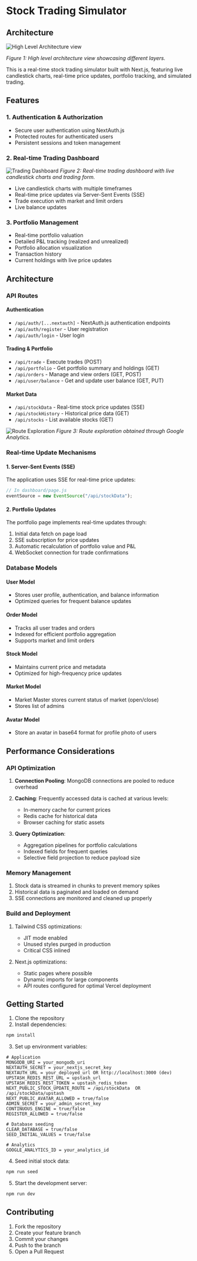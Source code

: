 # Stock Trading Simulator

## Architecture

![High Level Architecture view](./readme_files/High%20Level%20Architecture.png)

_Figure 1: High level architecture view showcasing different layers._

This is a real-time stock trading simulator built with Next.js, featuring live candlestick charts, real-time price updates, portfolio tracking, and simulated trading.

## Features

### 1. Authentication & Authorization

- Secure user authentication using NextAuth.js
- Protected routes for authenticated users
- Persistent sessions and token management

### 2. Real-time Trading Dashboard

![Trading Dashboard](./readme_files/Dashboard%20view.png)
_Figure 2: Real-time trading dashboard with live candlestick charts and trading form._

- Live candlestick charts with multiple timeframes
- Real-time price updates via Server-Sent Events (SSE)
- Trade execution with market and limit orders
- Live balance updates

### 3. Portfolio Management

- Real-time portfolio valuation
- Detailed P&L tracking (realized and unrealized)
- Portfolio allocation visualization
- Transaction history
- Current holdings with live price updates

## Architecture

### API Routes

#### Authentication

- `/api/auth/[...nextauth]` - NextAuth.js authentication endpoints
- `/api/auth/register` - User registration
- `/api/auth/login` - User login

#### Trading & Portfolio

- `/api/trade` - Execute trades (POST)
- `/api/portfolio` - Get portfolio summary and holdings (GET)
- `/api/orders` - Manage and view orders (GET, POST)
- `/api/user/balance` - Get and update user balance (GET, PUT)

#### Market Data

- `/api/stockData` - Real-time stock price updates (SSE)
- `/api/stockHistory` - Historical price data (GET)
- `/api/stocks` - List available stocks (GET)

![Route Exploration](./readme_files/Route%20Exploration.png)
_Figure 3: Route exploration obtained through Google Analytics._

### Real-time Update Mechanisms

#### 1. Server-Sent Events (SSE)

The application uses SSE for real-time price updates:

```javascript
// In dashboard/page.js
eventSource = new EventSource("/api/stockData");
```

#### 2. Portfolio Updates

The portfolio page implements real-time updates through:

1. Initial data fetch on page load
2. SSE subscription for price updates
3. Automatic recalculation of portfolio value and P&L
4. WebSocket connection for trade confirmations

### Database Models

#### User Model

- Stores user profile, authentication, and balance information
- Optimized queries for frequent balance updates

#### Order Model

- Tracks all user trades and orders
- Indexed for efficient portfolio aggregation
- Supports market and limit orders

#### Stock Model

- Maintains current price and metadata
- Optimized for high-frequency price updates

#### Market Model

- Market Master stores current status of market (open/close)
- Stores list of admins

#### Avatar Model

- Store an avatar in base64 format for profile photo of users

## Performance Considerations

### API Optimization

1. **Connection Pooling**: MongoDB connections are pooled to reduce overhead
2. **Caching**: Frequently accessed data is cached at various levels:

   - In-memory cache for current prices
   - Redis cache for historical data
   - Browser caching for static assets

3. **Query Optimization**:
   - Aggregation pipelines for portfolio calculations
   - Indexed fields for frequent queries
   - Selective field projection to reduce payload size

### Memory Management

1. Stock data is streamed in chunks to prevent memory spikes
2. Historical data is paginated and loaded on demand
3. SSE connections are monitored and cleaned up properly

### Build and Deployment

1. Tailwind CSS optimizations:

   - JIT mode enabled
   - Unused styles purged in production
   - Critical CSS inlined

2. Next.js optimizations:
   - Static pages where possible
   - Dynamic imports for large components
   - API routes configured for optimal Vercel deployment

## Getting Started

1. Clone the repository
2. Install dependencies:

```bash
npm install
```

3. Set up environment variables:

```env
# Application
MONGODB_URI = your_mongodb_uri
NEXTAUTH_SECRET = your_nextjs_secret_key
NEXTAUTH_URL = your_deployed_url OR http://localhost:3000 (dev)
UPSTASH_REDIS_REST_URL = upstash_url
UPSTASH_REDIS_REST_TOKEN = upstash_redis_token
NEXT_PUBLIC_STOCK_UPDATE_ROUTE = /api/stockData  OR /api/stockData/upstash
NEXT_PUBLIC_AVATAR_ALLOWED = true/false
ADMIN_SECRET = your_admin_secret_key
CONTINUOUS_ENGINE = true/false
REGISTER_ALLOWED = true/false

# Database seeding
CLEAR_DATABASE = true/false
SEED_INITIAL_VALUES = true/false

# Analytics
GOOGLE_ANALYTICS_ID = your_analytics_id

```

4. Seed initial stock data:

```bash
npm run seed
```

5. Start the development server:

```bash
npm run dev
```

## Contributing

1. Fork the repository
2. Create your feature branch
3. Commit your changes
4. Push to the branch
5. Open a Pull Request
